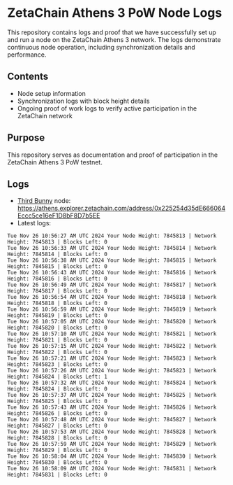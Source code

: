 # ZetaChain Athens 3 PoW Node Logs
This repository contains logs and proof that we have successfully set up and run a node on the ZetaChain Athens 3 network. The logs demonstrate continuous node operation, including synchronization details and performance.

## Contents
- Node setup information
- Synchronization logs with block height details
- Ongoing proof of work logs to verify active participation in the ZetaChain network

## Purpose
This repository serves as documentation and proof of participation in the ZetaChain Athens 3 PoW testnet.

## Logs

- [Third Bunny](https://thirdbunny.xyz/) node: https://athens.explorer.zetachain.com/address/0x225254d35dE666064Eccc5ce16eF1D8bF8D7b5EE
- Latest logs:
```
Tue Nov 26 10:56:27 AM UTC 2024 Your Node Height: 7845813 | Network Height: 7845813 | Blocks Left: 0
Tue Nov 26 10:56:33 AM UTC 2024 Your Node Height: 7845814 | Network Height: 7845814 | Blocks Left: 0
Tue Nov 26 10:56:38 AM UTC 2024 Your Node Height: 7845815 | Network Height: 7845815 | Blocks Left: 0
Tue Nov 26 10:56:43 AM UTC 2024 Your Node Height: 7845816 | Network Height: 7845816 | Blocks Left: 0
Tue Nov 26 10:56:49 AM UTC 2024 Your Node Height: 7845817 | Network Height: 7845817 | Blocks Left: 0
Tue Nov 26 10:56:54 AM UTC 2024 Your Node Height: 7845818 | Network Height: 7845818 | Blocks Left: 0
Tue Nov 26 10:56:59 AM UTC 2024 Your Node Height: 7845819 | Network Height: 7845819 | Blocks Left: 0
Tue Nov 26 10:57:05 AM UTC 2024 Your Node Height: 7845820 | Network Height: 7845820 | Blocks Left: 0
Tue Nov 26 10:57:10 AM UTC 2024 Your Node Height: 7845821 | Network Height: 7845821 | Blocks Left: 0
Tue Nov 26 10:57:15 AM UTC 2024 Your Node Height: 7845822 | Network Height: 7845822 | Blocks Left: 0
Tue Nov 26 10:57:21 AM UTC 2024 Your Node Height: 7845823 | Network Height: 7845823 | Blocks Left: 0
Tue Nov 26 10:57:26 AM UTC 2024 Your Node Height: 7845823 | Network Height: 7845824 | Blocks Left: 1
Tue Nov 26 10:57:32 AM UTC 2024 Your Node Height: 7845824 | Network Height: 7845824 | Blocks Left: 0
Tue Nov 26 10:57:37 AM UTC 2024 Your Node Height: 7845825 | Network Height: 7845825 | Blocks Left: 0
Tue Nov 26 10:57:43 AM UTC 2024 Your Node Height: 7845826 | Network Height: 7845826 | Blocks Left: 0
Tue Nov 26 10:57:48 AM UTC 2024 Your Node Height: 7845827 | Network Height: 7845827 | Blocks Left: 0
Tue Nov 26 10:57:53 AM UTC 2024 Your Node Height: 7845828 | Network Height: 7845828 | Blocks Left: 0
Tue Nov 26 10:57:59 AM UTC 2024 Your Node Height: 7845829 | Network Height: 7845829 | Blocks Left: 0
Tue Nov 26 10:58:04 AM UTC 2024 Your Node Height: 7845830 | Network Height: 7845830 | Blocks Left: 0
Tue Nov 26 10:58:09 AM UTC 2024 Your Node Height: 7845831 | Network Height: 7845831 | Blocks Left: 0
```
